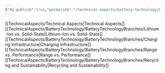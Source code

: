```yaml
---
{"dg-publish":true,"permalink":"/technical-aspects/battery-technology/battery-technology/"}
---
```


[[TechnicalAspects/Technical Aspects\|Technical Aspects]]
[[TechnicalAspects/BatteryTechnology/BatteryTechnologyBranches/Lithium-Ion vs. Solid-State\|Lithium-Ion vs. Solid-State]]
[[TechnicalAspects/BatteryTechnology/BatteryTechnologyBranches/Charging Infrastructure\|Charging Infrastructure]]
[[TechnicalAspects/BatteryTechnology/BatteryTechnologyBranches/Range vs. Performance\|Range vs. Performance]]
[[TechnicalAspects/BatteryTechnology/BatteryTechnologyBranches/Recycling and Sustainability\|Recycling and Sustainability]]

